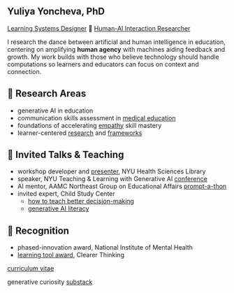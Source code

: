  
Yuliya Yoncheva, PhD
---------
[Learning Systems Designer](https://med.nyu.edu/faculty/yuliya-n-yoncheva) 🧭 [Human-AI Interaction Researcher](https://github.com/yuliyayoncheva/chatbots)


I research the dance between artificial and human intelligence in education, centering on amplifying **human agency** with machines aiding feedback and growth. My work builds with those who believe technology should handle computations so learners and educators can focus on context and connection.

🌱 Research Areas 
---------
- generative AI in education
- communication skills assessment in [medical education](https://med.nyu.edu/departments-institutes/medicine/divisions/general-internal-medicine-clinical-innovation/program-medical-education-innovations-research/innovation-grants)
- foundations of accelerating [empathy](https://www.empathyproject.com/denise) skill mastery
- learner-centered [research](https://osf.io/sab47?view_only=16881cfb3dc1455f875bb3ab53314344) and [frameworks](https://osf.io/8vd3s)




🌱 Invited Talks & Teaching
--------

- workshop developer and [presenter](https://linktr.ee/AI.B.C), NYU Health Sciences Library
- speaker, NYU Teaching & Learning with Generative AI [conference](https://wp.nyu.edu/2023aiconference/schedule/)
- AI mentor, AAMC Northeast Group on Educational Affairs [prompt-a-thon](https://doi.org/10.1371/journal.pdig.0000394)
- invited expert, Child Study Center
	- [how to teach better decision-making](https://osf.io/j39nr)
	- [generative AI literacy](https://osf.io/qmjwf)


🌱 Recognition
--------

- phased-innovation award, National Institute of Mental Health
- [learning tool award](https://programs.clearerthinking.org/effective_trust_repair.html), Clearer Thinking

  
[curriculum vitae](https://docs.google.com/document/d/e/2PACX-1vR3RcpUGNQ-rcWsGTShTm3G4k24vE5bOUzNGAHdiiO_f7d3ww4u9mJFjDvT1CLrHNcTtrgTN_W0028U/pub)

generative curiosity [substack](https://yuliyayoncheva.substack.com/p/explain-like-im-a-cat-e0f22abb0edf) 



<!--
**yuliyayoncheva/yuliyayoncheva** is a ✨ _special_ ✨ repository because its `README.md` (this file) appears on your GitHub profile.

Here are some ideas to get you started:

- 🔭 I’m currently working on ...
- 🌱 I’m currently learning ...
- 👯 I’m looking to collaborate on ...
- 🤔 I’m looking for help with ...
- 💬 Ask me about ...
- 📫 How to reach me: ...
- 😄 Pronouns: ...
- ⚡ Fun fact: ...
💜 Going to SXSW EDU 2025?
---------
 [Vote here](https://panelpicker.sxsw.com/vote/149620) to bring my Curiosity Engaged session to SXSW EDU #PanelPicker 

[biosketch: contributions to science](https://docs.google.com/document/d/e/2PACX-1vRJ0lEUf_TSBqkA4jTcXpoMKsa5XQzKaqASRqGBFHYO07jOWooa68JgidRiQEjFx7gQW7Au8lRNB5sn/pub)
 
-->
